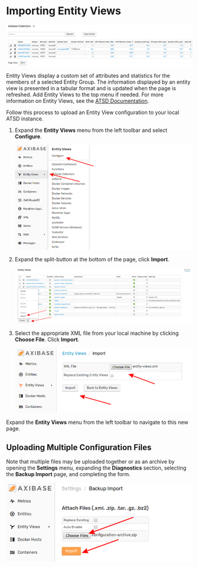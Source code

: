 # Importing Entity Views

![](./images/entity-views.png)

Entity Views display a custom set of attributes and statistics for the members of a selected Entity Group. The information displayed by an entity view is presented in a tabular format and is updated when the page is refreshed. Add Entity Views to the top menu if needed. For more information on Entity Views, see the [ATSD Documentation](https://axibase.com/docs/atsd/configuration/entity_views.html).

Follow this process to upload an Entity View configuration to your local ATSD instance.

1. Expand the **Entity Views** menu from the left toolbar and select **Configure**.

    ![](./images/portal-config-path.png)

2. Expand the split-button at the bottom of the page, click **Import**.

    ![](./images/import-evs.png)

3. Select the appropriate XML file from your local machine by clicking **Choose File**. Click **Import**.

    ![](./images/import-page.png)

Expand the **Entity Views** menu from the left toolbar to navigate to this new page.

## Uploading Multiple Configuration Files

Note that multiple files may be uploaded together or as an archive by opening the **Settings** menu, expanding the **Diagnostics** section, selecting the **Backup Import** page, and completing the form.

![](./images/backup-import.png)
